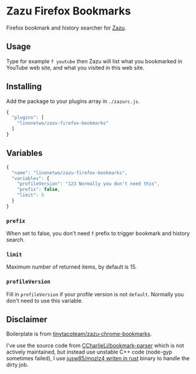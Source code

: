 # Zazu Firefox Bookmarks

Firefox bookmark and history searcher for [Zazu](https://github.com/tinytacoteam/zazu).

## Usage

Type for example `f youtube` then Zazu will list what you bookmarked in YouTube web site, and what you visited in this web site.

## Installing

Add the package to your plugins array in `./zazurc.js`.

```javascript
{
  "plugins": [
    "linonetwo/zazu-firefox-bookmarks"
  ]
}
```

## Variables

```javascript
{
  "name": "linonetwo/zazu-firefox-bookmarks",
  "variables": {
    "profileVersion": "123 Normally you don't need this",
    "prefix": false,
    "limit": 5
  }
}
```

### `prefix`

When set to false, you don't need `f` prefix to trigger bookmark and history search.

### `limit`

Maximum number of returned items, by default is 15.

### `profileVersion`

Fill in `profileVersion` if your profile version is not `default`. Normally you don't need to use this variable.

## Disclaimer

Boilerplate is from [tinytacoteam/zazu-chrome-bookmarks](https://github.com/tinytacoteam/zazu-chrome-bookmarks).

I've use the source code from [CCharlieLi/bookmark-parser](https://github.com/CCharlieLi/bookmark-parser) which is not actively maintained, but instead use unstable C++ code (node-gyp sometimes failed), I use [jusw85/mozlz4 writen in rust](https://github.com/jusw85/mozlz4) binary to handle the dirty job.
